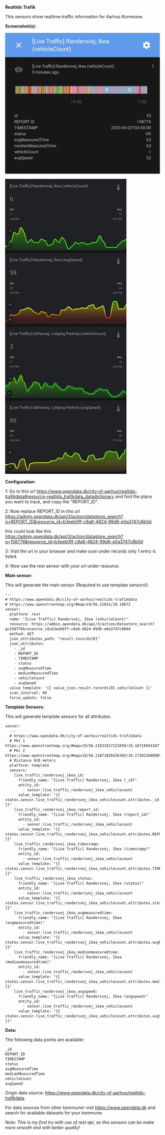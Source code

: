 **Realtids Trafik**

This sensors show realtime traffic information for Aarhus Kommune.

**Screenshot(s):**

![Screenshot 2](https://github.com/Danish-Home-Assistant-Community/projects_and_ideas/blob/master/Realtids_trafik/screenshot_1.jpg)

![Screenshot 1](https://github.com/Danish-Home-Assistant-Community/projects_and_ideas/blob/master/Realtids_trafik/screenshot)

**Configuration:**

1: Go to this url https://www.opendata.dk/city-of-aarhus/realtids-trafikdata#resource-realtids_trafikdata_datadictionary and find the place you want to track, and copy the "REPORT_ID".

2: Now replace REPORT_ID in this url https://admin.opendata.dk/api/3/action/datastore_search?q=REPORT_ID&resource_id=b3eeb0ff-c8a8-4824-99d6-e0a3747c8b0d

this could look like this https://admin.opendata.dk/api/3/action/datastore_search?q=158776&resource_id=b3eeb0ff-c8a8-4824-99d6-e0a3747c8b0d

3: Visit the url in your browser and make sure under records only 1 entry is listed.

4: Now use the rest sensor with your url under resource.

**Main sensor:**

This will generate the main sensor (Required to use template sensors!).

```
---
# https://www.opendata.dk/city-of-aarhus/realtids-trafikdata
# https://www.openstreetmap.org/#map=19/56.21831/10.16672
sensor:
  platform: rest
  name: "[Live Traffic] Randersvej, Ikea (vehicleCount)"
  resource: https://admin.opendata.dk/api/3/action/datastore_search?q=158776&resource_id=b3eeb0ff-c8a8-4824-99d6-e0a3747c8b0d
  method: GET
  json_attributes_path: "result.records[0]"
  json_attributes:
    - _id
    - REPORT_ID
    - TIMESTAMP
    - status
    - avgMeasuredTime
    - medianMeasuredTime
    - vehicleCount
    - avgSpeed
  value_template: '{{ value_json.result.records[0].vehicleCount }}'
  scan_interval: 60
  force_update: false
  ```

**Template Sensors:**

This will generate template sensors for all attributes.

```
sensor:
  ---
  # https://www.opendata.dk/city-of-aarhus/realtids-trafikdata
  # Pkt 1 https://www.openstreetmap.org/#map=19/56.21831017223658/10.167189431877205
  # Pkt 2 https://www.openstreetmap.org/#map=19/56.21071820426365/10.173023480985648
  # Distance 920 meters
  platform: template
  sensors:
    live_traffic_randersvej_ikea_id:
      friendly_name: "[Live Traffic] Randersvej, Ikea (_id)"
      entity_id:
        - sensor.live_traffic_randersvej_ikea_vehiclecount
      value_template: "{{ states.sensor.live_traffic_randersvej_ikea_vehiclecount.attributes._id }}"
    live_traffic_randersvej_ikea_report_id:
      friendly_name: "[Live Traffic] Randersvej, Ikea (report_id)"
      entity_id:
        - sensor.live_traffic_randersvej_ikea_vehiclecount
      value_template: "{{ states.sensor.live_traffic_randersvej_ikea_vehiclecount.attributes.REPORT_ID }}"
    live_traffic_randersvej_ikea_timestamp:
      friendly_name: "[Live Traffic] Randersvej, Ikea (timestamp)"
      entity_id:
        - sensor.live_traffic_randersvej_ikea_vehiclecount
      value_template: "{{ states.sensor.live_traffic_randersvej_ikea_vehiclecount.attributes.TIMESTAMP }}"
    live_traffic_randersvej_ikea_status:
      friendly_name: "[Live Traffic] Randersvej, Ikea (status)"
      entity_id:
        - sensor.live_traffic_randersvej_ikea_vehiclecount
      value_template: "{{ states.sensor.live_traffic_randersvej_ikea_vehiclecount.attributes.status }}"
    live_traffic_randersvej_ikea_avgmeasuredtime:
      friendly_name: "[Live Traffic] Randersvej, Ikea (avgmeasuredtime)"
      entity_id:
        - sensor.live_traffic_randersvej_ikea_vehiclecount
      value_template: "{{ states.sensor.live_traffic_randersvej_ikea_vehiclecount.attributes.avgMeasuredTime }}"
    live_traffic_randersvej_ikea_medianmeasuredtime:
      friendly_name: "[Live Traffic] Randersvej, Ikea (medianmeasuredtime)"
      entity_id:
        - sensor.live_traffic_randersvej_ikea_vehiclecount
      value_template: "{{ states.sensor.live_traffic_randersvej_ikea_vehiclecount.attributes.medianMeasuredTime }}"
    live_traffic_randersvej_ikea_avgspeed:
      friendly_name: "[Live Traffic] Randersvej, Ikea (avgspeed)"
      entity_id:
        - sensor.live_traffic_randersvej_ikea_vehiclecount
      value_template: "{{ states.sensor.live_traffic_randersvej_ikea_vehiclecount.attributes.avgSpeed }}"
```

**Data:**

The following data points are available:
```
_id
REPORT_ID
TIMESTAMP
status
avgMeasuredTime
medianMeasuredTime
vehicleCount
avgSpeed
```

Origin data source: https://www.opendata.dk/city-of-aarhus/realtids-trafikdata

For data sources from other kommuner visit https://www.opendata.dk and search for available datasets for your kommune.

*Note: This is my first try with use of rest api, so this sensors can be make more smooth and with better quality!*
